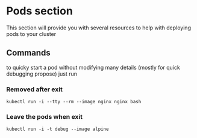 # Pods section

This section will provide you with several resources to help with deploying pods to your cluster

## Commands

to quicky start a pod without modifying many details (mostly for quick debugging propose) just run

### Removed after exit

`kubectl run -i --tty --rm --image nginx nginx bash` 

### Leave the pods when exit

`kubectl run -i -t debug --image alpine`